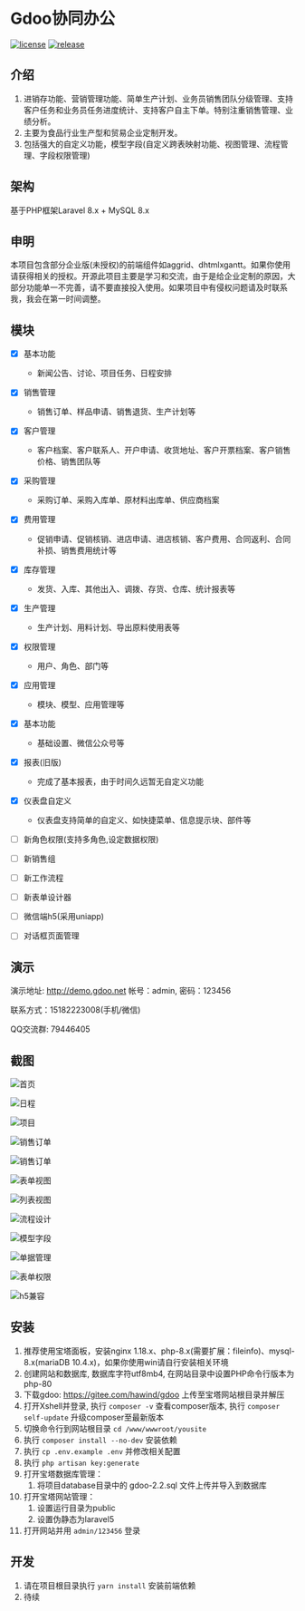 # Gdoo协同办公

[![license][license-badge]][license-link]
[![release][release-badge]][release-link]

## 介绍
1. 进销存功能、营销管理功能、简单生产计划、业务员销售团队分级管理、支持客户任务和业务员任务进度统计、支持客户自主下单。特别注重销售管理、业绩分析。
2. 主要为食品行业生产型和贸易企业定制开发。
3. 包括强大的自定义功能，模型字段(自定义跨表映射功能、视图管理、流程管理、字段权限管理)


## 架构
基于PHP框架Laravel 8.x + MySQL 8.x


## 申明
本项目包含部分企业版(未授权)的前端组件如aggrid、dhtmlxgantt。如果你使用请获得相关的授权。开源此项目主要是学习和交流，由于是给企业定制的原因，大部分功能单一不完善，请不要直接投入使用。如果项目中有侵权问题请及时联系我，我会在第一时间调整。


## 模块
- [x] 基本功能
    - 新闻公告、讨论、项目任务、日程安排
- [x] 销售管理
    - 销售订单、样品申请、销售退货、生产计划等
- [x] 客户管理
    - 客户档案、客户联系人、开户申请、收货地址、客户开票档案、客户销售价格、销售团队等
- [x] 采购管理
    - 采购订单、采购入库单、原材料出库单、供应商档案
- [x] 费用管理
    - 促销申请、促销核销、进店申请、进店核销、客户费用、合同返利、合同补损、销售费用统计等
- [x] 库存管理
    - 发货、入库、其他出入、调拨、存货、仓库、统计报表等
- [x] 生产管理
    - 生产计划、用料计划、导出原料使用表等
- [x] 权限管理
    - 用户、角色、部门等
- [x] 应用管理
    - 模块、模型、应用管理等
- [x] 基本功能
    - 基础设置、微信公众号等
- [x] 报表(旧版)
    - 完成了基本报表，由于时间久远暂无自定义功能
- [x] 仪表盘自定义
    - 仪表盘支持简单的自定义、如快捷菜单、信息提示块、部件等

- [ ] 新角色权限(支持多角色,设定数据权限)
- [ ] 新销售组
- [ ] 新工作流程
- [ ] 新表单设计器
- [ ] 微信端h5(采用uniapp)
- [ ] 对话框页面管理

## 演示
演示地址: http://demo.gdoo.net 帐号：admin, 密码：123456

联系方式：15182223008(手机/微信)

QQ交流群: 79446405


## 截图
![首页](http://demo.gdoo.net/uploads/demo/1.png)

![日程](http://demo.gdoo.net/uploads/demo/2.png)

![项目](http://demo.gdoo.net/uploads/demo/3.png)

![销售订单](http://demo.gdoo.net/uploads/demo/4.png)

![销售订单](http://demo.gdoo.net/uploads/demo/11.png)

![表单视图](http://demo.gdoo.net/uploads/demo/5.png)

![列表视图](http://demo.gdoo.net/uploads/demo/6.png)

![流程设计](http://demo.gdoo.net/uploads/demo/7.png)

![模型字段](http://demo.gdoo.net/uploads/demo/8.png)

![单据管理](http://demo.gdoo.net/uploads/demo/9.png)

![表单权限](http://demo.gdoo.net/uploads/demo/10.png)

![h5兼容](http://demo.gdoo.net/uploads/demo/12.png)

## 安装
1. 推荐使用宝塔面板，安装nginx 1.18.x、php-8.x(需要扩展：fileinfo)、mysql-8.x(mariaDB 10.4.x)，如果你使用win请自行安装相关环境
2. 创建网站和数据库, 数据库字符utf8mb4, 在网站目录中设置PHP命令行版本为php-80
3. 下载gdoo: https://gitee.com/hawind/gdoo 上传至宝塔网站根目录并解压
4. 打开Xshell并登录, 执行 <code>composer -v</code> 查看composer版本, 执行 <code>composer self-update</code> 升级composer至最新版本
5. 切换命令行到网站根目录 <code>cd /www/wwwroot/yousite</code>
6. 执行 <code>composer install --no-dev</code> 安装依赖
7. 执行 <code>cp .env.example .env</code> 并修改相关配置
8. 执行 <code>php artisan key:generate</code>
9. 打开宝塔数据库管理：
    1. 将项目database目录中的 gdoo-2.2.sql 文件上传并导入到数据库
10. 打开宝塔网站管理：
    1. 设置运行目录为public
    2. 设置伪静态为laravel5
11. 打开网站并用 <code>admin/123456</code> 登录

## 开发
1. 请在项目根目录执行 <code>yarn install</code> 安装前端依赖
2. 待续

[license-badge]: https://img.shields.io/badge/license-apache2-blue.svg
[license-link]: LICENSE
[ci-badge]: https://github.com/hawind/gdoo/workflows/gdoo/badge.svg
[ci-link]: https://github.com/hawind/gdoo/actions?query=workflow:gdoo
[release-badge]: https://img.shields.io/github/release/hawind/gdoo.svg?style=flat-square
[release-link]: https://github.com/hawind/gdoo/releases